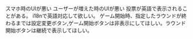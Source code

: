 スマホ時のUIが悪い
ユーザーが増えた時のUIが悪い
投票が英語で表示されることがある。
i18nで英語対応して欲しい。
ゲーム開始時、指定したラウンドが終わるまでは設定変更ボタン,ゲーム開始ボタンは非表示にしてほしい。ラウンド開始ボタンは継続で表示してほしい。
